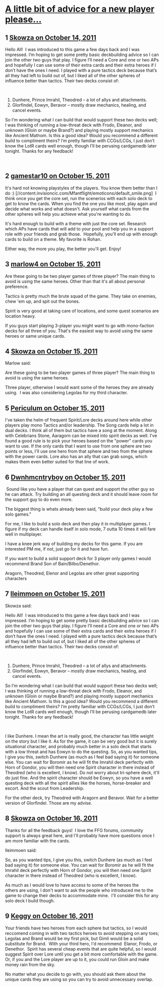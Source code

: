 # [A little bit of advice for a new player please...](https://community.fantasyflightgames.com/topic/54751-a-little-bit-of-advice-for-a-new-player-please/)

## 1 [Skowza on October 14, 2011](https://community.fantasyflightgames.com/topic/54751-a-little-bit-of-advice-for-a-new-player-please/?do=findComment&comment=542213)

Hello All! 
I was introduced to this game a few days back and I was impressed. I’m hoping to get some pretty basic deckbuilding advice so I can join the other two guys that play. I figure I’ll need a Core and one or two APs and hopefully I can use some of their extra cards and their extra heroes if I don’t have the ones I need.
I played with a pure tactics deck because that’s all they had left to build out of, but I liked all of the other spheres of influence better than tactics. Their two decks consist of:

 

1. Dunhere, Prince Imrahil, Theodred – a lot of allys and attachments.
2. Glorfindel, Eowyn, Beravor – mostly draw mechanics, healing, and cancel events.

So I’m wondering what I can build that would support these two decks well; I was thinking of running a low-threat deck with Frodo, Eleanor, and unknown (Gloin or maybe Brand?) and playing mostly support mechanics like Ancient Mathom. Is this a good idea? Would you recommend a different build to compliment theirs? I’m pretty familiar with CCGs/LCGs, I just don’t know the LotR cards well enough, though I’ll be perusing cardgamedb later tonight.
Thanks for any feedback!

 

## 2 [gamestar10 on October 15, 2011](https://community.fantasyflightgames.com/topic/54751-a-little-bit-of-advice-for-a-new-player-please/?do=findComment&comment=542225)

It's hard not knowing playstyles of the players. You know them better than I do :) [//content.invisioncic.com/Mfantflight/emoticons/default_smile.png]  I think once you get the core set, run the scenerios with each solo deck to get to know the cards. When you find the one you like most, play again and decide what works and what doesn't. Ask yourself what cards from the other spheres will help you achieve what you're wanting to do. 

It's hard enough to build with a theme with just the core set. Research which APs have cards that will add to your pool and help you in a support role with your friends and grab those.  Hopefully, you'll end up with enough cards to build on a theme. My favorite is Rohan.

Either way, the more you play, the better you'll get. Enjoy!

## 3 [marlow4 on October 15, 2011](https://community.fantasyflightgames.com/topic/54751-a-little-bit-of-advice-for-a-new-player-please/?do=findComment&comment=542227)

Are these going to be two player games of three player? The main thing to avoid is using the same heroes. Other than that it's all about personal preference.

Tactics is pretty much the brute squad of the game. They take on enemies, chew 'em up, and spit out the bones.

Spirit is very good at taking care of locations, and some quest scenarios are location heavy.

If you guys start playing 3-player you might want to go with mono-faction decks for all three of you. That's the easiest way to avoid using the same heroes or same unique cards.

## 4 [Skowza on October 15, 2011](https://community.fantasyflightgames.com/topic/54751-a-little-bit-of-advice-for-a-new-player-please/?do=findComment&comment=542232)

Marlow said:

Are these going to be two player games of three player? The main thing to avoid is using the same heroes.



Three player, otherwise I would want some of the heroes they are already using.  I was also considering Legolas for my third character.

## 5 [Periculum on October 15, 2011](https://community.fantasyflightgames.com/topic/54751-a-little-bit-of-advice-for-a-new-player-please/?do=findComment&comment=542253)

I've taken the helm of frequent Spirit/Lore decks around here while other players play mono Tactics and/or leadership. The Song cards help a lot in dual decks. I think all of them but tactics have a song at the moment. Along with Celebrians Stone, Aaragorn can be mixed into spirit decks as well. I've found a good rule is to pick your heroes based on the "power" cards you want to use. If the only cards that I want to use from one sphere are two points or less, I'll use one hero from that sphere and two from the sphere with the power cards. Lore also has an ally that can grab songs, which makes them even better suited for that line of work.

## 6 [Dwnhmcntryboy on October 15, 2011](https://community.fantasyflightgames.com/topic/54751-a-little-bit-of-advice-for-a-new-player-please/?do=findComment&comment=542284)

 Sound like you have a player that can quest and support the other guy so he can attack. Try building an all questing deck and it should leave room for the support guy to do even more.

The biggest thing is whats already been said, "build your deck play a few solo games."

For me, I like to build a solo deck and then play it in multiplayer games. I figure if my deck can handle itself in solo mode, 7 outta 10 times it will fare well in multiplayer.

I have a knee jerk way of building my decks for this game. If you are interested PM me, if not, just go for it and have fun.

If you want to build a solid support deck for 3 player only games I would recommend Brand Son of Bain/Bilbo/Denethor.

Aragorn, Theodred, Elenor and Legolas are other great supporting characters

## 7 [lleimmoen on October 15, 2011](https://community.fantasyflightgames.com/topic/54751-a-little-bit-of-advice-for-a-new-player-please/?do=findComment&comment=542456)

Skowza said:

Hello All! 
I was introduced to this game a few days back and I was impressed. I’m hoping to get some pretty basic deckbuilding advice so I can join the other two guys that play. I figure I’ll need a Core and one or two APs and hopefully I can use some of their extra cards and their extra heroes if I don’t have the ones I need.
I played with a pure tactics deck because that’s all they had left to build out of, but I liked all of the other spheres of influence better than tactics. Their two decks consist of:

 

1. Dunhere, Prince Imrahil, Theodred – a lot of allys and attachments.
2. Glorfindel, Eowyn, Beravor – mostly draw mechanics, healing, and cancel events.

So I’m wondering what I can build that would support these two decks well; I was thinking of running a low-threat deck with Frodo, Eleanor, and unknown (Gloin or maybe Brand?) and playing mostly support mechanics like Ancient Mathom. Is this a good idea? Would you recommend a different build to compliment theirs? I’m pretty familiar with CCGs/LCGs, I just don’t know the LotR cards well enough, though I’ll be perusing cardgamedb later tonight.
Thanks for any feedback!

 



I like Dunhere. I mean the art is really good, the character has little weight on the story but I like it. As for the game, it can be very good but it is surely situational character, and probably much better in a solo deck that starts with a low threat and has Eowyn to do the questing. So, as you wanted tips, I give you this, switch Dunhere (as much as I feel bad saying it) for someone else. You can wait for Boromir as he will fit the Imrahil deck perfectly with Horn of Gondor, you will then need one Spirit character in there instead of Theodred (who is excellent, I know). Do not worry about tri-sphere deck, it'll do just fine. And the spirit character should be Eowyn, so you have a well questing deck with all the spirit allies like the horses, horse-breaker and escort. And the scout from Leadership.

For the other deck, try Theodred with Aragorn and Beravor. Wait for a better version of Glorfindel. Those are my advise.

## 8 [Skowza on October 16, 2011](https://community.fantasyflightgames.com/topic/54751-a-little-bit-of-advice-for-a-new-player-please/?do=findComment&comment=542732)

Thanks for all the feedback guys!  I love the FFG forums, community support is always great here, and I'll probably have more questions once I am more familiar with the cards.

lleimmoen said:

So, as you wanted tips, I give you this, switch Dunhere (as much as I feel bad saying it) for someone else. You can wait for Boromir as he will fit the Imrahil deck perfectly with Horn of Gondor, you will then need one Spirit character in there instead of Theodred (who is excellent, I know).



As much as I would love to have access to some of the heroes the others are using, I don't want to ask the people who introduced me to the game to change their decks to accommodate mine.  I'll consider this for any solo deck I build though.

## 9 [Keggy on October 16, 2011](https://community.fantasyflightgames.com/topic/54751-a-little-bit-of-advice-for-a-new-player-please/?do=findComment&comment=542925)

Your friends have two heroes from each sphere but tactics, so I would reccomend coming in with two tactics heroes to avoid stepping on any toes; Legolas and Brand would be my first pick, but Gimli would be a solid substitute for Brand.  With your third hero, I'd recommend  Elanor, Frodo, or Denethor.  Spirit has several cheap events that are quite helpful, so I would suggest Spirit over Lore until you get a bit more comfortable with the game.  Or, if you and the Lore player are up to it, you could run Gloin and make money rain from the sky.

No matter what you decide to go with, you should ask them about the unique cards they are using so you can try to avoid unnecessary overlap.

